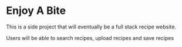 # Enjoy A Bite

This is a side project that will eventually be a full stack recipe website.

Users will be able to search recipes, upload recipes and save recipes
